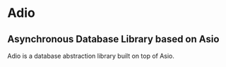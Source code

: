 # Adio
## Asynchronous Database Library based on Asio

Adio is a database abstraction library built on top of Asio.
